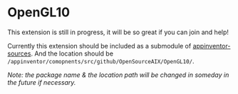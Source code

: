 # OpenGL10

This extension is still in progress, it will be so great if you can join and help!

Currently this extension should be included as a submodule of [appinventor-sources](http://github.com/mit-cml/appinventor-sources). And the location should be `/appinventor/comopnents/src/github/OpenSourceAIX/OpenGL10/`.

*Note: the package name & the location path will be changed in someday in the future if necessary.*